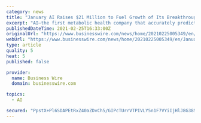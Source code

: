 ```yaml
---
category: news
title: "January AI Raises $21 Million to Fuel Growth of Its Breakthrough Diabetes Management Technology"
excerpt: "AI—the first metabolic health company that accurately predicts users’ glycemic response to over 16 million foods in its proprietary atlas—toda"
publishedDateTime: 2021-02-25T16:33:00Z
originalUrl: "https://www.businesswire.com/news/home/20210225005349/en/January-AI-Raises-21-Million-to-Fuel-Growth-of-Its-Breakthrough-Diabetes-Management-Technology"
webUrl: "https://www.businesswire.com/news/home/20210225005349/en/January-AI-Raises-21-Million-to-Fuel-Growth-of-Its-Breakthrough-Diabetes-Management-Technology"
type: article
quality: 5
heat: 5
published: false

provider:
  name: Business Wire
  domain: businesswire.com

topics:
  - AI

secured: "PpstX+Pl6SDAPEtRxZ40aZDvCh5/GIPcTUrrVTPIVLY5n1F7VYiIjHlJ8G38SmRHNBSLeTnIAPWoWQr4l0tnThPN3p52cj6KvgCtlK6upALPFEQANHcA70e0InrnXBWp6CsJLhs+es+BgDPriR+DPUY8ucBJQvTlJILM6ZLLvdbxl1w6eC5iRF6BVPuoURqBfZITOen5SKpQzcarsFvUt503uDdG8CS+qe/jzGjd9hc5yrUKxZTzZyesulBaFMdYJO4VIwWNtdZwcORiaIKJToJ6BqemBCcNmWap4/+UtEST9GOINUFiHHEWA6gmeTu+drVufpRMeS/x4eruM5am8cgHqy9Q0CKjhbZkXf02jJ0=;ExOX54/R/DAH6U/XiNscwA=="
---
```


